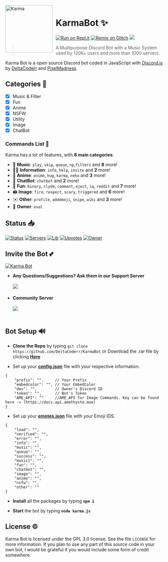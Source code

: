 <img width="150" height="150" align="left" style="float: left; margin: 0 10px 0 0;" alt="Karma" src="https://cdn.discordapp.com/avatars/636484020301201418/c42cd65954060d3fdf4e0a3bab01990c.png?size=1024"> 

# KarmaBot ✨

[![Run on Repl.it](https://repl.it/badge/github/DeltaCoderr/KarmaBot)](https://repl.it/github/DeltaCoderr/KarmaBot)
[![Remix on Glitch](https://cdn.glitch.com/2703baf2-b643-4da7-ab91-7ee2a2d00b5b%2Fremix-button.svg)](https://glitch.com/edit/#!/import/github/DeltaCoderr/KarmaBot)
[![](https://img.shields.io/badge/discord.js-v12.0.0--dev-blue.svg?logo=npm)](https://github.com/discordjs)
>  A Mulitpurpose Discord Bot with a Music System used by 120K+ users and more than 1000 servers.

Karma Bot is a open source Discord bot coded in JavaScript with [Discord.js](https://discord.js.org) by [DeltaCoderr](https://github.com/DeltaCoderr) and [PixelMadness](https://github.com/PixelMadness).  

## Categories 📑
- [x] Music & Filter
- [x] Fun
- [x] Anime
- [x] NSFW
- [x] Utility
- [X] Image
- [X] ChatBot

### Commands List 💫 

Karma has a lot of features, with **8 main categories**:

*   🎵 **Music**: `play`, `skip`, `queue`, `np`,`filters` and **8** more! 
*   👩‍💼 **Information**: `info`, `help`, `invite` and **2** more! 
*   🚓 **Anime**: `anime`, `hug`, `karma`, `neko` and **3** more! 
*   🤖 **ChatBot**: `chatbot` and **2** more! 
*   👻 **Fun**: `binary`, `clyde`, `comment`, `eject`, `iq`, `reddit` and **7** more!
*   🖨️ **Image**: `fire`, `respect`, `scary`, `triggered` and **6** more! 
*   ✉️ **Other**: `profile`, `addemoji`, `snipe`, `wiki` and **3** more!
*   👑 **Owner**: `eval`

## Status 📥

[![Status](https://top.gg/api/widget/status/636484020301201418.svg)](https://top.gg/bot/636484020301201418)
[![Servers](https://top.gg/api/widget/servers/636484020301201418.svg)](https://top.gg/bot/636484020301201418)
[![Lib](https://top.gg/api/widget/lib/636484020301201418.svg)](https://top.gg/bot/636484020301201418)
[![Upvotes](https://top.gg/api/widget/upvotes/636484020301201418.svg)](https://top.gg/bot/636484020301201418)
[![Owner](https://top.gg/api/widget/owner/636484020301201418.svg)](https://top.gg/bot/636484020301201418)

## Invite the Bot 💕

<a href="https://top.gg/bot/636484020301201418">
    <img src="https://top.gg/api/widget/636484020301201418.svg" alt="Karma Bot" />
</a>


* **Any Questions/Suggestions? Ask them in our Support Server**
</br></br>
<a href="https://discord.gg/NtyaM9d"><img src="https://discordapp.com/api/guilds/738773269456486401/embed.png?style=banner2"/></a>
<br><br>
* **Community Server**
</br></br>
<a href="https://discord.gg/devs"><img src="https://discordapp.com/api/guilds/733807204938940447/embed.png?style=banner2"/></a>
<br><br>

## Bot Setup  🔊
* **Clone the Repo** by typing ``git clone https://github.com/DeltaCoderr/KarmaBot`` or Download the .rar file by clicking **[Here](https://github.com/DeltaCoderr/KarmaBot/archive/main.zip)**

* Set up your **[config.json](https://github.com/DeltaCoderr/KarmaBot/blob/main/configs/config.json)** file with your respective information.
```
{
    "prefix": "",     // Your Prefix
    "embedcolor": "", // Your EmbedColor
    "dev": "",        // Owner's Discord ID
    "token": "",      // Bot's Token
    "AME_API": ""     //AME_API for Image Commands. Key can be found here -> (https://docs.api.amethyste.moe)
}
```
* Set up your **[emotes.json](https://github.com/DeltaCoderr/KarmaBot/blob/main/configs/emotes.json)** file with your Emoji IDS.
```
{
    "load": "",
    "verified": "",
    "error": "",
    "info": "",
    "music": "",
    "queue": "",
    "success": "",
    "music1": "",
    "fun": "",
    "chatbot": "",
    "image": "",
    "anime": "",
    "nsfw": "",
    "other": ""
}
```
* **Install** all the packages by typing **``npm i ``**

* **Start** the bot by typing **``node karma.js``**

## License ©️
Karma Bot is licensed under the GPL 3.0 license. See the file `LICENSE` for more information. If you plan to use any part of this source code in your own bot, I would be grateful if you would include some form of credit somewhere.
